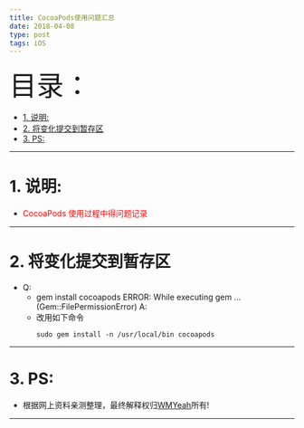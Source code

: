 ```yaml
---
title: CocoaPods使用问题汇总
date: 2018-04-08
type: post
tags: iOS
---
```


<font size=20>目录：</font>
<!-- TOC -->

- [1. 说明:](#1-说明)
- [2. 将变化提交到暂存区](#2-将变化提交到暂存区)
- [3. PS:](#3-ps)

<!-- /TOC -->

----

# 1. 说明:

* <font color=red>CocoaPods 使用过程中得问题记录</font>

----

# 2. 将变化提交到暂存区

*   Q:
    *   gem install cocoapods ERROR: While executing gem ... (Gem::FilePermissionError)
    A:
    *   改用如下命令
        ```
        sudo gem install -n /usr/local/bin cocoapods
        ```

------

# 3. PS:

* 根据网上资料亲测整理，最终解释权归[WMYeah][1]所有!

------

[1]:http://www.wmyeah.com
